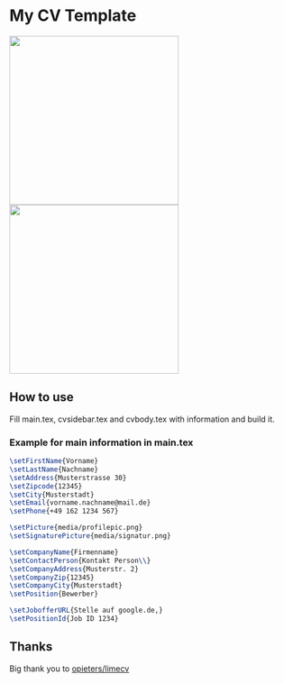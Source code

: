 # My CV Template

<!--
command to convert a pdf page to png
convert -density 200 main.pdf\[\0] -quality 100 -background white -flatten coverletter.png
-->

<div>
  <img src="https://github.com/nidzov/nidzocv/blob/master/media/coverletter.png" alt-="cv example" width="300px"/>
  <img src="https://github.com/nidzov/nidzocv/blob/master/media/cv.png" alt-="coverletter example" width="300px"/>
</div>

## How to use

Fill main.tex, cvsidebar.tex and cvbody.tex with information and build it.

### Example for main information in main.tex

```latex
\setFirstName{Vorname}
\setLastName{Nachname}
\setAddress{Musterstrasse 30}
\setZipcode{12345}
\setCity{Musterstadt}
\setEmail{vorname.nachname@mail.de}
\setPhone{+49 162 1234 567}

\setPicture{media/profilepic.png}
\setSignaturePicture{media/signatur.png}

\setCompanyName{Firmenname}
\setContactPerson{Kontakt Person\\}
\setCompanyAddress{Musterstr. 2}
\setCompanyZip{12345}
\setCompanyCity{Musterstadt}
\setPosition{Bewerber}

\setJobofferURL{Stelle auf google.de,}
\setPositionId{Job ID 1234}
```
## Thanks

Big thank you to [opieters/limecv](https://github.com/opieters/limecv)

